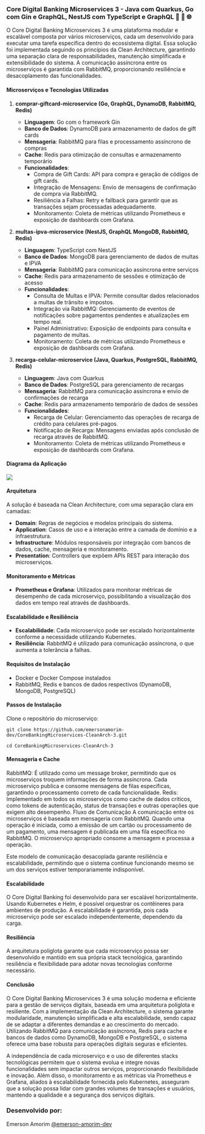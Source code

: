  ### Core Digital Banking Microservices 3 - Java com Quarkus, Go com Gin e GraphQL, NestJS com TypeScript e GraphQL 🚀 🔄 🌐

O Core Digital Banking Microservices 3 é uma plataforma modular e escalável composta por vários microserviços, cada um desenvolvido para executar uma tarefa específica dentro do ecossistema digital. Essa solução foi implementada seguindo os princípios da Clean Architecture, garantindo uma separação clara de responsabilidades, manutenção simplificada e extensibilidade do sistema. A comunicação assíncrona entre os microserviços é garantida com RabbitMQ, proporcionando resiliência e desacoplamento das funcionalidades.

#### Microserviços e Tecnologias Utilizadas

1. **comprar-giftcard-microservice (Go, GraphQL, DynamoDB, RabbitMQ, Redis)**
   - **Linguagem**: Go com o framework Gin
   - **Banco de Dados**: DynamoDB para armazenamento de dados de gift cards
   - **Mensageria**: RabbitMQ para filas e processamento assíncrono de compras
   - **Cache**: Redis para otimização de consultas e armazenamento temporário
   - **Funcionalidades**:
     - Compra de Gift Cards: API para compra e geração de códigos de gift cards.
     - Integração de Mensagens: Envio de mensagens de confirmação de compra via RabbitMQ.
     - Resiliência a Falhas: Retry e fallback para garantir que as transações sejam processadas adequadamente.
     - Monitoramento: Coleta de métricas utilizando Prometheus e exposição de dashboards com Grafana.

2. **multas-ipva-microservice (NestJS, GraphQL MongoDB, RabbitMQ, Redis)**
   - **Linguagem**: TypeScript com NestJS
   - **Banco de Dados**: MongoDB para gerenciamento de dados de multas e IPVA
   - **Mensageria**: RabbitMQ para comunicação assíncrona entre serviços
   - **Cache**: Redis para armazenamento de sessões e otimização de acesso
   - **Funcionalidades**:
     - Consulta de Multas e IPVA: Permite consultar dados relacionados a multas de trânsito e impostos.
     - Integração via RabbitMQ: Gerenciamento de eventos de notificações sobre pagamentos pendentes e atualizações em tempo real.
     - Painel Administrativo: Exposição de endpoints para consulta e pagamento de multas.
     - Monitoramento: Coleta de métricas utilizando Prometheus e exposição de dashboards com Grafana.

3. **recarga-celular-microservice (Java, Quarkus, PostgreSQL, RabbitMQ, Redis)**
   - **Linguagem**: Java com Quarkus
   - **Banco de Dados**: PostgreSQL para gerenciamento de recargas
   - **Mensageria**: RabbitMQ para comunicação assíncrona e envio de confirmações de recarga
   - **Cache**: Redis para armazenamento temporário de dados de sessões
   - **Funcionalidades**:
     - Recarga de Celular: Gerenciamento das operações de recarga de crédito para celulares pré-pagos.
     - Notificação de Recarga: Mensagens enviadas após conclusão de recarga através de RabbitMQ.
     - Monitoramento: Coleta de métricas utilizando Prometheus e exposição de dashboards com Grafana.

#### Diagrama da Aplicação

![](https://raw.githubusercontent.com/emersonamorim-dev/CoreBankingMicroservices-CleanArch-3/refs/heads/main/Diagrama/Diagrama-Core-Digital-Banking-Microservice-3.png)

#### Arquitetura
A solução é baseada na Clean Architecture, com uma separação clara em camadas:
- **Domain**: Regras de negócios e modelos principais do sistema.
- **Application**: Casos de uso e a interação entre a camada de domínio e a infraestrutura.
- **Infrastructure**: Módulos responsáveis por integração com bancos de dados, cache, mensageria e monitoramento.
- **Presentation**: Controllers que expõem APIs REST para interação dos microserviços.

#### Monitoramento e Métricas
- **Prometheus e Grafana**: Utilizados para monitorar métricas de desempenho de cada microserviço, possibilitando a visualização dos dados em tempo real através de dashboards.

#### Escalabilidade e Resiliência
- **Escalabilidade**: Cada microserviço pode ser escalado horizontalmente conforme a necessidade utilizando Kubernetes.
- **Resiliência**: RabbitMQ é utilizado para comunicação assíncrona, o que aumenta a tolerância a falhas.

#### Requisitos de Instalação
- Docker e Docker Compose instalados
- RabbitMQ, Redis e bancos de dados respectivos (DynamoDB, MongoDB, PostgreSQL)

#### Passos de Instalação
Clone o repositório do microserviço:
```
git clone https://github.com/emersonamorim-dev/CoreBankingMicroservices-CleanArch-3.git
```
```
cd CoreBankingMicroservices-CleanArch-3
```

#### Mensageria e Cache
RabbitMQ: É utilizado como um message broker, permitindo que os microserviços troquem informações de forma assíncrona. Cada microserviço publica e consome mensagens de filas específicas, garantindo o processamento correto de cada funcionalidade. Redis: Implementado em todos os microserviços como cache de dados críticos, como tokens de autenticação, status de transações e outras operações que exigem alto desempenho. Fluxo de Comunicação A comunicação entre os microserviços é baseada em mensageria com RabbitMQ. Quando uma operação é iniciada, como a emissão de um cartão ou processamento de um pagamento, uma mensagem é publicada em uma fila específica no RabbitMQ. O microserviço apropriado consome a mensagem e processa a operação.

Este modelo de comunicação desacoplada garante resiliência e escalabilidade, permitindo que o sistema continue funcionando mesmo se um dos serviços estiver temporariamente indisponível.


#### Escalabilidade
O Core Digital Banking foi desenvolvido para ser escalável horizontalmente. Usando Kubernetes e Helm, é possível orquestrar os contêineres para ambientes de produção. A escalabilidade é garantida, pois cada microserviço pode ser escalado independentemente, dependendo da carga.

#### Resiliência
A arquitetura poliglota garante que cada microserviço possa ser desenvolvido e mantido em sua própria stack tecnológica, garantindo resiliência e flexibilidade para adotar novas tecnologias conforme necessário.


#### Conclusão

O Core Digital Banking Microservices 3 é uma solução moderna e eficiente para a gestão de serviços digitais, baseada em uma arquitetura poliglota e resiliente. Com a implementação da Clean Architecture, o sistema garante modularidade, manutenção simplificada e alta escalabilidade, sendo capaz de se adaptar a diferentes demandas e ao crescimento do mercado. Utilizando RabbitMQ para comunicação assíncrona, Redis para cache e bancos de dados como DynamoDB, MongoDB e PostgreSQL, o sistema oferece uma base robusta para operações digitais seguras e eficientes.

A independência de cada microserviço e o uso de diferentes stacks tecnológicas permitem que o sistema evolua e integre novas funcionalidades sem impactar outros serviços, proporcionando flexibilidade e inovação. Além disso, o monitoramento e as métricas via Prometheus e Grafana, aliados à escalabilidade fornecida pelo Kubernetes, asseguram que a solução possa lidar com grandes volumes de transações e usuários, mantendo a qualidade e a segurança dos serviços digitais.

### Desenvolvido por:
Emerson Amorim [@emerson-amorim-dev](https://www.linkedin.com/in/emerson-amorim-dev/)

